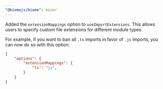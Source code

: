 ```yaml
---
"@biomejs/biome": minor
---
```


Added the `extensionMappings` option to `useImportExtensions`. This allows users to specify custom file extensions for different module types.

For example, if you want to ban all `.ts` imports in favor of `.js` imports, you can now do so with this option:

```json
{
    "options": {
        "extensionMappings": {
            "ts": "js",
        }
    }
}
```
